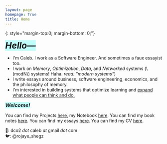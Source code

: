```yaml
---
layout: page
homepage: True
title: Home
---
```


{: style="margin-top:0; margin-bottom: 0;"}

<h1 style="background-color: #00ffef40;display: inline;"><em>Hello—</em></h1>

- I'm Caleb. I work as a Software Engineer. And sometimes a faux essayist too.
- I work on _Memory_, _Optimization_, _Data_, and _Networked_ systems (\\(modN\\) systems! Haha. _read: "modern systems"_)
- I write essays around business, software engineering, economics, and the philosophy of memory.
- I'm interested in building systems that optimize learning and [expand what people can think and do.](https://andymatuschak.org/)

<h3 style="background-color: #00ffef40;display: inline;"><em>Welcome!</em></h3>

You can find my Projects [here](/projects/), my Notebook [here](/notes/). You can find my book notes [here](/booknotes/). You can find my essays [here](/essays/). You can find my CV [here](/CV/).


📩: dco2 _dot_ caleb _at_ gmail _dot_ com  
🐦: @rojaye_shegz  
